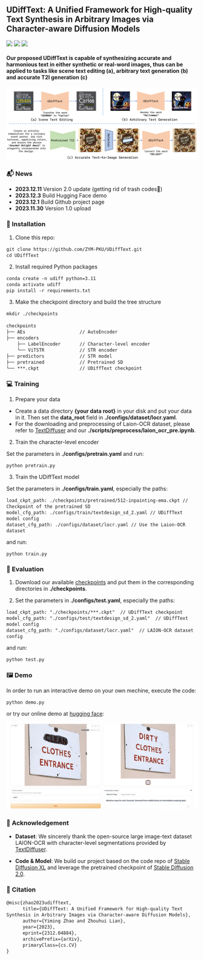 ## UDiffText: A Unified Framework for High-quality Text Synthesis in Arbitrary Images via Character-aware Diffusion Models

<a href='https://arxiv.org/abs/2312.04884'><img src='https://img.shields.io/badge/Arxiv-2312.04884-DF826C'></a> 
<a href='https://udifftext.github.io/'><img src='https://img.shields.io/badge/Project-UDiffText-D0F288'></a> 
<a href='https://huggingface.co/spaces/ZYMPKU/UDiffText'><img src='https://img.shields.io/badge/%F0%9F%A4%97%20Demo-UDiffText-8ADAB2'></a> 

#### Our proposed UDiffText is capable of synthesizing accurate and harmonious text in either synthetic or real-word images, thus can be applied to tasks like scene text editing (a), arbitrary text generation (b) and accurate T2I generation (c)

![UDiffText Teaser](demo/teaser.png)

### 📬 News

- **2023.12.11** Version 2.0 update (getting rid of trash codes🚮)
- **2023.12.3** Build Hugging Face demo
- **2023.12.1** Build Github project page
- **2023.11.30** Version 1.0 upload

### 🔨 Installation

1. Clone this repo: 
```
git clone https://github.com/ZYM-PKU/UDiffText.git
cd UDiffText
```

2. Install required Python packages

```
conda create -n udiff python=3.11
conda activate udiff
pip install -r requirements.txt
```

3. Make the checkpoint directory and build the tree structure

```
mkdir ./checkpoints

checkpoints
├── AEs                    // AutoEncoder
├── encoders             
    ├── LabelEncoder       // Character-level encoder
    └── ViTSTR             // STR encoder
├── predictors             // STR model
├── pretrained             // Pretrained SD
└── ***.ckpt               // UDiffText checkpoint
```

### 💻 Training

1. Prepare your data

- Create a data directory **{your data root}** in your disk and put your data in it. Then set the **data_root** field in **./configs/dataset/locr.yaml**.
- For the downloading and preprocessing of Laion-OCR dataset, please refer to [TextDiffuser](https://github.com/microsoft/unilm/tree/master/textdiffuser) and our **./scripts/preprocess/laion_ocr_pre.ipynb**.

2. Train the character-level encoder

Set the parameters in **./configs/pretrain.yaml** and run:

```
python pretrain.py
```

3. Train the UDiffText model

Set the parameters in **./configs/train.yaml**, especially the paths:

```
load_ckpt_path: ./checkpoints/pretrained/512-inpainting-ema.ckpt // Checkpoint of the pretrained SD
model_cfg_path: ./configs/train/textdesign_sd_2.yaml // UDiffText model config
dataset_cfg_path: ./configs/dataset/locr.yaml // Use the Laion-OCR dataset
```

and run:

```
python train.py
```

### 📏 Evaluation

1. Download our available [checkpoints](https://drive.google.com/drive/folders/1s8IWqqydaJBjukxViGKFj2N33lfoVkGf?usp=sharing) and put them in the corresponding directories in **./checkpoints**.

2. Set the parameters in **./configs/test.yaml**, especially the paths:

```
load_ckpt_path: "./checkpoints/***.ckpt"  // UDiffText checkpoint
model_cfg_path: "./configs/test/textdesign_sd_2.yaml"  // UDiffText model config
dataset_cfg_path: "./configs/dataset/locr.yaml"  // LAION-OCR dataset config
```

and run:

```
python test.py
```

### 🖼️ Demo

In order to run an interactive demo on your own mechine, execute the code:

```
python demo.py
```

or try our online demo at [hugging face](https://huggingface.co/spaces/ZYMPKU/UDiffText):

![Demo](demo/demo.png)

### 🎉 Acknowledgement

- **Dataset**: We sincerely thank the open-source large image-text dataset LAION-OCR with character-level segmentations provided by [TextDiffuser](https://github.com/microsoft/unilm/tree/master/textdiffuser).

- **Code & Model**: We build our project based on the code repo of [Stable Diffusion XL](https://github.com/Stability-AI/generative-models) and leverage the pretrained checkpoint of [Stable Diffusion 2.0](https://github.com/Stability-AI/stablediffusion).

### 🪬 Citation

```
@misc{zhao2023udifftext,
      title={UDiffText: A Unified Framework for High-quality Text Synthesis in Arbitrary Images via Character-aware Diffusion Models}, 
      author={Yiming Zhao and Zhouhui Lian},
      year={2023},
      eprint={2312.04884},
      archivePrefix={arXiv},
      primaryClass={cs.CV}
}
```